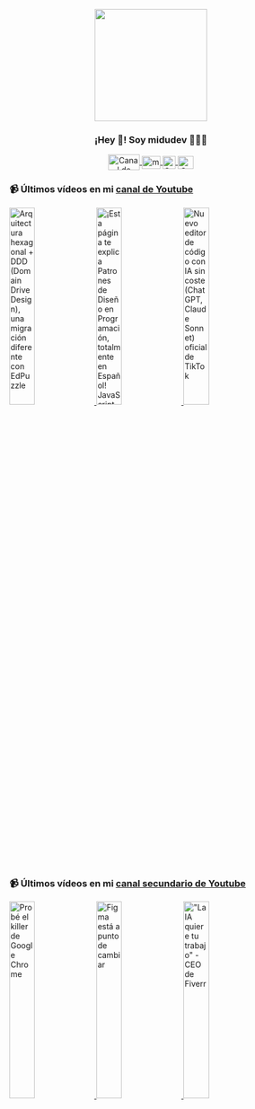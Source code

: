 <p align="center" width="300">
   <img align="center" width="200" src="https://user-images.githubusercontent.com/1561955/106762302-fda9de00-6635-11eb-99be-3ef744e60c0e.png" />
   <h3 align="center">¡Hey 👋! Soy midudev 👨🏻‍💻</h3>
</p>

<p align="center">
   <a href="https://twitch.tv/midudev" target="blank">
    <img align="center" src="https://upload.wikimedia.org/wikipedia/commons/c/ce/Twitch_logo_2019.svg" alt="Canal de Twitch de midudev" height="28px" width="56px" />
  </a>
  <span style="width: 8px;"> </span>
   <a href="https://youtube.com/midudev" target="blank">
    <img align="center" src="https://upload.wikimedia.org/wikipedia/commons/0/09/YouTube_full-color_icon_%282017%29.svg" alt="midudev" height="23px" width="33px" />
  </a>
  <span style="width: 8px;"> </span>
  <a href="https://instagram.com/midu.dev" target="blank">
    <img align="center" src="https://upload.wikimedia.org/wikipedia/commons/e/e7/Instagram_logo_2016.svg" alt="Canal de Instagram de midu.dev" height="23px" width="23px" />
  </a>
  <span style="width: 8px;"> </span>
  <a href="https://twitter.com/midudev" target="blank">
    <img align="center" src="https://upload.wikimedia.org/wikipedia/commons/thumb/6/6f/Logo_of_Twitter.svg/2491px-Logo_of_Twitter.svg.png" alt="Canal de Twitter de midudev" height="23px" width="28px" />
  </a>
</p>

### 📹 Últimos vídeos en mi [canal de Youtube](https://youtube.com/midudev?sub_confirmation=1)

<a href='https://youtu.be/wMj4GuvTwHI' target='_blank'>
  <img width='30%' src='https://img.youtube.com/vi/wMj4GuvTwHI/mqdefault.jpg' alt='Arquitectura hexagonal + DDD (Domain Drive Design), una migración diferente con EdPuzzle' />
</a>
<a href='https://youtu.be/9-IhwKIoE8Y' target='_blank'>
  <img width='30%' src='https://img.youtube.com/vi/9-IhwKIoE8Y/mqdefault.jpg' alt='¡Esta página te explica Patrones de Diseño en Programación, totalmente en Español!  JavaScript, Pyth' />
</a>
<a href='https://youtu.be/LJE8mcJPTeo' target='_blank'>
  <img width='30%' src='https://img.youtube.com/vi/LJE8mcJPTeo/mqdefault.jpg' alt='Nuevo editor de código con IA sin coste (ChatGPT, Claude Sonnet) oficial de TikTok' />
</a>

### 📹 Últimos vídeos en mi [canal secundario de Youtube](https://youtube.com/midulive?sub_confirmation=1)

<a href='https://youtu.be/MQbXRjwg-Jw' target='_blank'>
  <img width='30%' src='https://img.youtube.com/vi/MQbXRjwg-Jw/mqdefault.jpg' alt='Probé el killer de Google Chrome' />
</a>
<a href='https://youtu.be/jUoWAQqDSrQ' target='_blank'>
  <img width='30%' src='https://img.youtube.com/vi/jUoWAQqDSrQ/mqdefault.jpg' alt='Figma está a punto de cambiar' />
</a>
<a href='https://youtu.be/-YEKupUMPMs' target='_blank'>
  <img width='30%' src='https://img.youtube.com/vi/-YEKupUMPMs/mqdefault.jpg' alt='"La IA quiere tu trabajo" - CEO de Fiverr' />
</a>